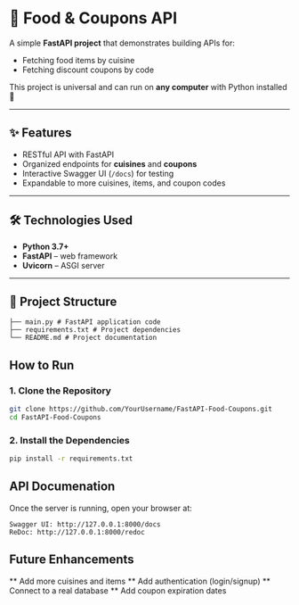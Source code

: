 # 🍔 Food & Coupons API

A simple **FastAPI project** that demonstrates building APIs for:
- Fetching food items by cuisine
- Fetching discount coupons by code

This project is universal and can run on **any computer** with Python installed 🚀

---

## ✨ Features

- RESTful API with FastAPI  
- Organized endpoints for **cuisines** and **coupons**  
- Interactive Swagger UI (`/docs`) for testing  
- Expandable to more cuisines, items, and coupon codes  

---

## 🛠️ Technologies Used

- **Python 3.7+**
- **FastAPI** – web framework
- **Uvicorn** – ASGI server

---

## 📂 Project Structure
```
├── main.py # FastAPI application code
├── requirements.txt # Project dependencies
└── README.md # Project documentation
```
## How to Run

### 1. Clone the Repository
```bash
git clone https://github.com/YourUsername/FastAPI-Food-Coupons.git
cd FastAPI-Food-Coupons
```
### 2. Install the Dependencies
```bash
pip install -r requirements.txt
```

## API Documenation
Once the server is running, open your browser at:
```
Swagger UI: http://127.0.0.1:8000/docs
ReDoc: http://127.0.0.1:8000/redoc
```

## Future Enhancements
** Add more cuisines and items
** Add authentication (login/signup)
** Connect to a real database
** Add coupon expiration dates


